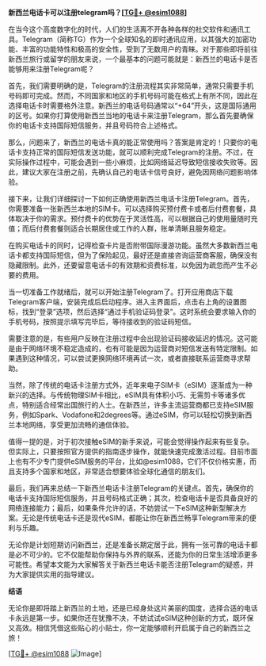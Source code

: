 **新西兰电话卡可以注册telegram吗？[[TG💪+ @esim1088](https://t.me/s/esim1088)]**

在当今这个高度数字化的时代，人们的生活离不开各种各样的社交软件和通讯工具。Telegram（简称TG）作为一个全球知名的即时通讯应用，以其强大的加密功能、丰富的功能特性和极高的安全性，受到了无数用户的青睐。对于那些即将前往新西兰旅行或留学的朋友来说，一个最基本的问题可能就是：新西兰的电话卡是否能够用来注册Telegram呢？

首先，我们需要明确的是，Telegram的注册流程其实非常简单，通常只需要手机号码即可完成。然而，不同国家和地区的手机号码可能在格式上有所不同，因此在选择电话卡时需要格外注意。新西兰的电话号码通常以“+64”开头，这是国际通用的区号。如果你打算使用新西兰当地的电话卡来注册Telegram，那么首先要确保你的电话卡支持国际短信服务，并且号码符合上述格式。

那么，问题来了，新西兰的电话卡真的能正常使用吗？答案是肯定的！只要你的电话卡支持正常的国际短信发送功能，就可以顺利完成Telegram的注册。不过，在实际操作过程中，可能会遇到一些小麻烦，比如网络延迟导致短信接收失败等。因此，建议大家在注册之前，先确认自己的电话卡信号良好，避免因网络问题影响体验。

接下来，让我们详细探讨一下如何正确使用新西兰电话卡注册Telegram。首先，你需要准备一张新西兰本地的SIM卡。可以选择购买预付费卡或者后付费套餐，具体取决于你的需求。预付费卡的优势在于灵活性高，可以根据自己的使用量随时充值；而后付费套餐则适合长期居住或工作的人群，账单清晰且服务稳定。

在购买电话卡的同时，记得检查卡片是否附带国际漫游功能。虽然大多数新西兰电话卡都支持国际短信，但为了保险起见，最好还是直接咨询运营商客服，确保没有隐藏限制。此外，还要留意电话卡的有效期和资费标准，以免因为疏忽而产生不必要的费用。

当一切准备工作就绪后，就可以开始注册Telegram了。打开应用商店下载Telegram客户端，安装完成后启动程序。进入主界面后，点击右上角的设置图标，找到“登录”选项，然后选择“通过手机验证码登录”。这时系统会要求输入你的手机号码，按照提示填写完毕后，等待接收到的验证码短信。

需要注意的是，有些用户反映在注册过程中会出现验证码接收延迟的情况。这可能是由于网络环境不稳定造成的，也有可能是因为运营商对短信发送有特定限制。如果遇到这种情况，可以尝试更换网络环境再试一次，或者直接联系运营商寻求帮助。

当然，除了传统的电话卡注册方式外，近年来电子SIM卡（eSIM）逐渐成为一种新兴的选择。与传统物理SIM卡相比，eSIM具有体积小巧、无需剪卡等诸多优点，特别适合经常出国旅行的人士。在新西兰，许多主流运营商都已支持eSIM服务，例如Spark、Vodafone和2degrees等。通过eSIM，你可以轻松切换到新西兰本地网络，享受更加流畅的通信体验。

值得一提的是，对于初次接触eSIM的新手来说，可能会觉得操作起来有些复杂。但实际上，只要按照官方提供的指南逐步操作，就能快速完成激活过程。目前市面上也有不少专门提供eSIM服务的平台，比如@esim1088，它们不仅价格实惠，而且支持多个国家和地区，非常适合想要体验全球化通信的朋友们。

最后，我们再来总结一下新西兰电话卡注册Telegram的关键点。首先，确保你的电话卡支持国际短信服务，并且号码格式正确；其次，检查电话卡是否具备良好的网络连接能力；最后，如果条件允许的话，不妨尝试一下eSIM这种新型解决方案。无论是传统电话卡还是现代eSIM，都能让你在新西兰畅享Telegram带来的便利与乐趣。

无论你是计划短期访问新西兰，还是准备长期定居于此，拥有一张可靠的电话卡都是必不可少的。它不仅能帮助你保持与外界的联系，还能为你的日常生活增添更多可能性。希望本文能为大家解答关于新西兰电话卡能否注册Telegram的疑惑，并为大家提供实用的指导建议。

**结语**

无论你是即将踏上新西兰的土地，还是已经身处这片美丽的国度，选择合适的电话卡永远是第一步。如果你还在犹豫不决，不妨试试eSIM这种创新的方式，既环保又高效。相信凭借这些贴心的小贴士，你一定能够顺利开启属于自己的新西兰之旅！

[[TG💪+ @esim1088](https://t.me/s/esim1088) ![Image](https://i.postimg.cc/4NQfJmqS/Snipaste-2025-05-13-00-14-12.png)]
